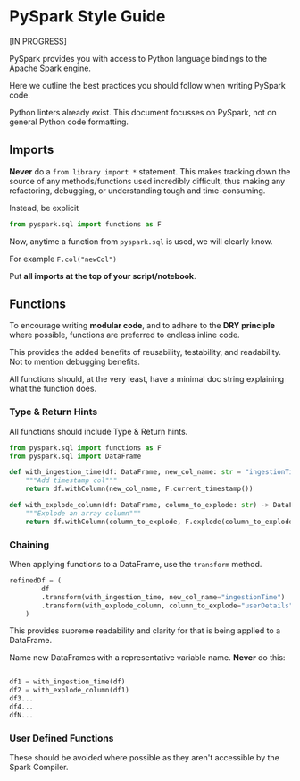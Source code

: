 # **PySpark Style Guide**

[IN PROGRESS]

PySpark provides you with access to Python language bindings to the Apache Spark engine.

Here we outline the best practices you should follow when writing PySpark code.

Python linters already exist. This document focusses on PySpark,  not on general Python code formatting.


## **Imports**

**Never** do a ```from library import *``` statement. This makes tracking down the source of any methods/functions used incredibly difficult, thus making any refactoring, debugging, or understanding tough and time-consuming.

Instead, be explicit


```python
from pyspark.sql import functions as F
```

Now, anytime a function from ```pyspark.sql``` is used, we will clearly know.

For example ```F.col("newCol")```

Put **all imports at the top of your script/notebook**.


## **Functions**

To encourage writing **modular code**, and to adhere to the **DRY principle** where possible, functions are preferred to endless inline code.

This provides the added benefits of reusability, testability, and readability. Not to mention debugging benefits.

All functions should, at the very least, have a minimal doc string explaining what the function does.

### **Type & Return Hints**

All functions should include Type & Return hints.

```python
from pyspark.sql import functions as F
from pyspark.sql import DataFrame

def with_ingestion_time(df: DataFrame, new_col_name: str = "ingestionTime") -> DataFrame:
    """Add timestamp col"""
    return df.withColumn(new_col_name, F.current_timestamp())

def with_explode_column(df: DataFrame, column_to_explode: str) -> DataFrame:
    """Explode an array column"""
    return df.withColumn(column_to_explode, F.explode(column_to_explode))
```

### **Chaining**

When applying functions to a DataFrame, use the ```transform``` method.

```python
refinedDf = (
        df
        .transform(with_ingestion_time, new_col_name="ingestionTime")
        .transform(with_explode_column, column_to_explode="userDetails")
    )
```
This provides supreme readability and clarity for that is being applied to a DataFrame.

Name new DataFrames with a representative variable name. **Never** do this:

```python

df1 = with_ingestion_time(df)
df2 = with_explode_column(df1)
df3...
df4...
dfN...
```

### **User Defined Functions**

These should be avoided where possible as they aren't accessible by the Spark Compiler.